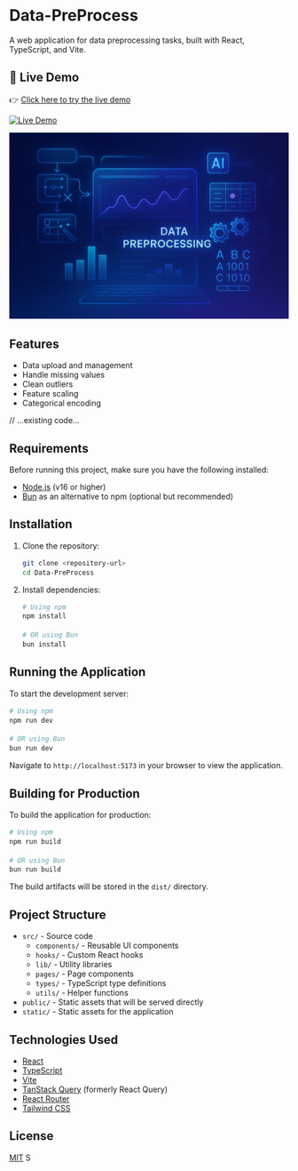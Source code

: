 # Data-PreProcess

A web application for data preprocessing tasks, built with React, TypeScript, and Vite.

## 🚀 Live Demo

👉 [Click here to try the live demo]([https://data-preprocess.vercel.app](https://ai-driven-data-pre-processing-okosstesg-vishnuchary36s-projects.vercel.app/))

[![Live Demo]([https://img.shields.io/badge/Demo-Live-green?style=for-the-badge&logo=vercel)](https://data-preprocess.vercel.app](https://ai-driven-data-pre-processing-okosstesg-vishnuchary36s-projects.vercel.app/))


![Background](./static/bg.png)

## Features

- Data upload and management
- Handle missing values
- Clean outliers
- Feature scaling
- Categorical encoding

// ...existing code...

## Requirements

Before running this project, make sure you have the following installed:

- [Node.js](https://nodejs.org/) (v16 or higher)
- [Bun](https://bun.sh/) as an alternative to npm (optional but recommended)

## Installation

1. Clone the repository:

   ```bash
   git clone <repository-url>
   cd Data-PreProcess
   ```

2. Install dependencies:

   ```bash
   # Using npm
   npm install

   # OR using Bun
   bun install
   ```

## Running the Application

To start the development server:

```bash
# Using npm
npm run dev

# OR using Bun
bun run dev
```

Navigate to `http://localhost:5173` in your browser to view the application.

## Building for Production

To build the application for production:

```bash
# Using npm
npm run build

# OR using Bun
bun run build
```

The build artifacts will be stored in the `dist/` directory.

## Project Structure

- `src/` - Source code
  - `components/` - Reusable UI components
  - `hooks/` - Custom React hooks
  - `lib/` - Utility libraries
  - `pages/` - Page components
  - `types/` - TypeScript type definitions
  - `utils/` - Helper functions
- `public/` - Static assets that will be served directly
- `static/` - Static assets for the application

## Technologies Used

- [React](https://reactjs.org/)
- [TypeScript](https://www.typescriptlang.org/)
- [Vite](https://vitejs.dev/)
- [TanStack Query](https://tanstack.com/query/latest) (formerly React Query)
- [React Router](https://reactrouter.com/)
- [Tailwind CSS](https://tailwindcss.com/)

## License

[MIT](LICENSE)
S
